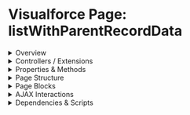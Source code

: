 # Visualforce Page: listWithParentRecordData

<details>
<summary>Overview</summary>

## Visualforce Page Overview: listWithParentRecordData

The Visualforce page displays a table of Account records, showing essential information such as the Account Name, Type, Phone number, and Owner's Name.

### Purpose of the Page
Its main business function is to provide users with a structured view of multiple Account records, facilitating easy access to key details for management and analysis.



### Metadata
- **API Version**: 54
- **Label**: List with Parent Record Data

</details>

<details>
<summary>Controllers / Extensions</summary>

## Key Controllers / Extensions Used
- **Standard Controller**: Account
- **Custom Controller**: None
- **Extensions**: 
  None

</details>

<details>
<summary>Properties & Methods</summary>

## Properties
No public properties found in associated Apex controllers/extensions.

## Methods
No public methods found in associated Apex controllers/extensions.

</details>

<details>
<summary>Page Structure</summary>

### Forms
- Contains 1 `apex:form` component(s)

### Inputs
- No input bindings (`apex:inputField`, `apex:inputText`, etc.) detected

### Buttons
- No button actions (`apex:commandButton`, `apex:button`, `apex:commandLink`) detected

</details>

<details>
<summary>Page Blocks</summary>
## Page Blocks on the Page
No `apex:pageBlock` components detected.
</details>

<details>
<summary>AJAX Interactions</summary>

- No `apex:actionSupport` components detected

- No `apex:outputPanel` components with an ID detected

</details>

<details>
<summary>Dependencies & Scripts</summary>

### Objects
- `Account`

### Fields
- `accounts`
- `account.Name`
- `account.Type`
- `account.Phone`
- `account.Owner.Name`

### Custom Components
- No custom components detected

### Scripts
- No script tags detected

</details>